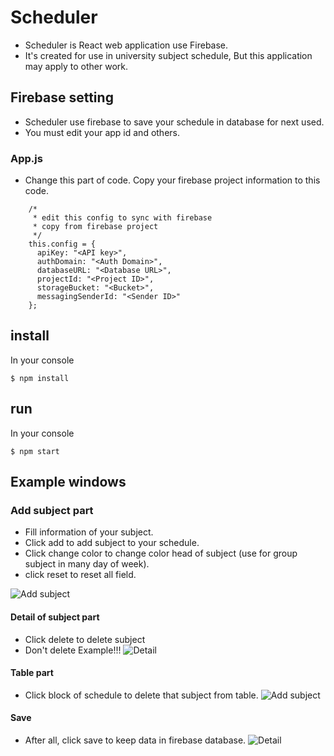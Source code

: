 # Scheduler

- Scheduler is React web application use Firebase.
- It's created for use in university subject schedule, But this application may apply to other work.

## Firebase setting

- Scheduler use firebase to save your schedule in database for next used.
- You must edit your app id and others.

### App.js

- Change this part of code. Copy your firebase project information to this code.

```
    /*
     * edit this config to sync with firebase
     * copy from firebase project
     */
    this.config = {
      apiKey: "<API key>",
      authDomain: "<Auth Domain>",
      databaseURL: "<Database URL>",
      projectId: "<Project ID>",
      storageBucket: "<Bucket>",
      messagingSenderId: "<Sender ID>"
    };
```

## install

In your console

```
$ npm install
```

## run

In your console

```
$ npm start
```

## Example windows

### Add subject part

- Fill information of your subject.
- Click add to add subject to your schedule.
- Click change color to change color head of subject (use for group subject in many day of week).
- click reset to reset all field.

![Add subject](https://github.com/juierror/scheduler/blob/master/public/scheduler01.JPG)

#### Detail of subject part

- Click delete to delete subject
- Don't delete Example!!!
  ![Detail](https://github.com/juierror/scheduler/blob/master/public/scheduler02.JPG)

#### Table part

- Click block of schedule to delete that subject from table.
  ![Add subject](https://github.com/juierror/scheduler/blob/master/public/scheduler03.JPG)

#### Save

- After all, click save to keep data in firebase database.
  ![Detail](https://github.com/juierror/scheduler/blob/master/public/scheduler04.JPG)

